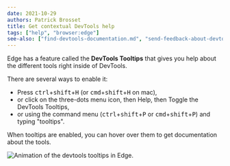 ```yaml
---
date: 2021-10-29
authors: Patrick Brosset
title: Get contextual DevTools help
tags: ["help", "browser:edge"]
see-also: ["find-devtools-documentation.md", "send-feedback-about-devtools.md"]
---
```

Edge has a feature called the __DevTools Tooltips__ that gives you help about the different tools right inside of DevTools.

There are several ways to enable it:

* Press <kbd>ctrl</kbd>+<kbd>shift</kbd>+<kbd>H</kbd> (or <kbd>cmd</kbd>+<kbd>shift</kbd>+<kbd>H</kbd> on mac),
* or click on the three-dots menu icon, then Help, then Toggle the DevTools Tooltips,
* or using the command menu (<kbd>ctrl</kbd>+<kbd>shift</kbd>+<kbd>P</kbd> or <kbd>cmd</kbd>+<kbd>shift</kbd>+<kbd>P</kbd>) and typing "tooltips".

When tooltips are enabled, you can hover over them to get documentation about the tools.

![Animation of the devtools tooltips in Edge.](../../assets/img/get-contextual-help.gif)
